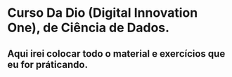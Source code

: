 # Curso Da Dio (Digital Innovation One), de Ciência de Dados.
## Aqui irei colocar todo o material e exercícios que eu for práticando. 
 
